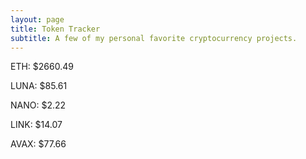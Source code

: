 ```yaml
---
layout: page
title: Token Tracker
subtitle: A few of my personal favorite cryptocurrency projects.
---
```


<!--BEGINCRYPTOINPUT-->
ETH: $2660.49

LUNA: $85.61

NANO: $2.22

LINK: $14.07

AVAX: $77.66

<!--ENDCRYPTOINPUT-->
